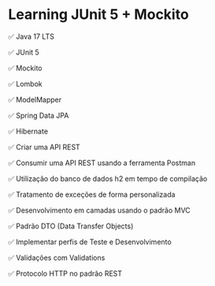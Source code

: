 # Learning JUnit 5 + Mockito

✅ Java 17 LTS

✅ JUnit 5

✅ Mockito

✅ Lombok

✅ ModelMapper

✅ Spring Data JPA

✅ Hibernate

✅ Criar uma API REST

✅ Consumir uma API REST usando a ferramenta Postman

✅ Utilização do banco de dados h2 em tempo de compilação

✅ Tratamento de exceções de forma personalizada

✅ Desenvolvimento em camadas usando o padrão MVC

✅ Padrão DTO (Data Transfer Objects)

✅ Implementar perfis de Teste e Desenvolvimento

✅ Validações com Validations

✅ Protocolo HTTP no padrão REST
